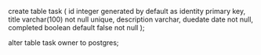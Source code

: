 create table task
(
id          integer generated by default as identity
primary key,
title       varchar(100)          not null
unique,
description varchar,
duedate     date                  not null,
completed   boolean default false not null
);

alter table task
owner to postgres;
